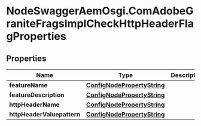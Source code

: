 # NodeSwaggerAemOsgi.ComAdobeGraniteFragsImplCheckHttpHeaderFlagProperties

## Properties

Name | Type | Description | Notes
------------ | ------------- | ------------- | -------------
**featureName** | [**ConfigNodePropertyString**](ConfigNodePropertyString.md) |  | [optional] 
**featureDescription** | [**ConfigNodePropertyString**](ConfigNodePropertyString.md) |  | [optional] 
**httpHeaderName** | [**ConfigNodePropertyString**](ConfigNodePropertyString.md) |  | [optional] 
**httpHeaderValuepattern** | [**ConfigNodePropertyString**](ConfigNodePropertyString.md) |  | [optional] 


